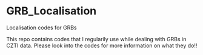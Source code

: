 # GRB_Localisation
Localisation codes for GRBs

This repo contains codes that I regularily use while dealing with GRBs in CZTI data. Please look into the codes for more information on what they do!!
